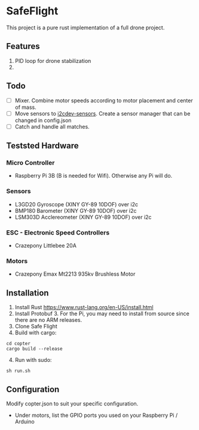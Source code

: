 # SafeFlight
This project is a pure rust implementation of a full drone project.

## Features
1) PID loop for drone stabilization
2) 

## Todo
- [ ] Mixer. Combine motor speeds according to motor placement and center of mass.
- [ ] Move sensors to [i2cdev-sensors](https://github.com/Kixunil/i2cdev-sensors). Create a sensor manager that can be changed in config.json 
- [ ] Catch and handle all matches.

## Teststed Hardware
### Micro Controller
- Raspberry Pi 3B (B is needed for Wifi). Otherwise any Pi will do.

### Sensors
- L3GD20 Gyroscope (XINY GY-89 10DOF) over i2c
- BMP180 Barometer (XINY GY-89 10DOF) over i2c
- LSM303D Acclereometer (XINY GY-89 10DOF) over i2c

### ESC - Electronic Speed Controllers
- Crazepony Littlebee 20A

### Motors
- Crazepony Emax Mt2213 935kv Brushless Motor

## Installation
1) Install Rust https://www.rust-lang.org/en-US/install.html
2) Install Protobuf 3. For the Pi, you may need to install from source since there are no ARM releases.
3) Clone Safe Flight
3) Build with cargo:
~~~
cd copter
cargo build --release
~~~
4) Run with sudo:
~~~
sh run.sh
~~~

## Configuration
Modify copter.json to suit your specific configuration. 
- Under motors, list the GPIO ports you used on your Raspberry Pi / Arduino
